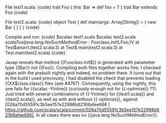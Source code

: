 File test1.scala:
{code}
trait Foo { this: Bar => def foo = 7 }
trait Bar extends Foo
{code}

File test2.scala:
{code}
object Test {
  def main(args: Array[String]) = {
    new Bar { }
  }
}
{code}

Compile and run:
{code}
$scalac test1.scala
$scalac test2.scala
$scala Test
java.lang.NoSuchMethodError: Foo$class.$init$(LFoo;)V
	at Test$$anon$1.<init>(test2.scala:3)
	at Test$.main(test2.scala:3)
	at Test.main(test2.scala)
{code}

Javap reveals that method {{Foo$class.$init$}} is generated with parameter type {{Bar}} not {{Foo}}. Compiling both files together works fine. 
I checked again with the prebuilt nightly and indeed, no problem there. It turns out that in the build I used previously, I had disabled the check that prevents loading {{XX$class.class}} files (see #4767). Consequently, using the nightly, this one fails for {{scalac -Yinline}} (curiously enough not for {{-optimize}} ??).
Just tried with several combinations of {{-Yinline}} for {{test1.scala}} and {{test2.scala}}, as well as with and without {{-optimize}}, against [026a70d55591c3b5ee157e22998b62168afee686 | https://github.com/scala/scala/commit/026a70d55591c3b5ee157e22998b62168afee686]. In all cases there was no {{java.lang.NoSuchMethodError}}.
